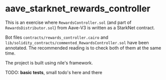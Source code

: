 # aave_starknet_rewards_controller

This is an exercise where `RewardsController.sol` (and part of `RewardsDistributor.sol`) from Aave-V3 is written as a StarkNet contract.

Bot files `contracts/rewards_controller.cairo` and `lib/solidity_contracts/commented_RewardsController.sol` have been annotated. The recommended reading is to check both of them at the same time.

The project is built using nile's framework.

TODO: **basic tests**, small todo's here and there
